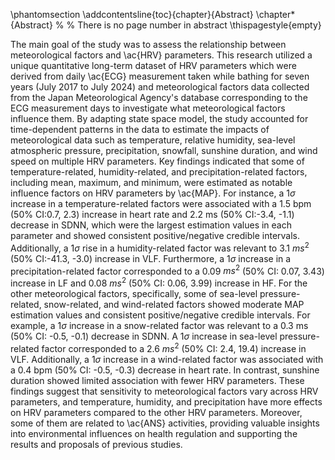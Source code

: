 \phantomsection
\addcontentsline{toc}{chapter}{Abstract}
\chapter*{Abstract}
% % There is no page number in abstract
\thispagestyle{empty}

The main goal of the study was to assess the relationship between meteorological factors and \ac{HRV} parameters. This research utilized a unique quantitative long-term dataset of HRV parameters which were derived from daily \ac{ECG} measurement taken while bathing for seven years (July 2017 to July 2024) and meteorological factors data collected from the Japan Meteorological Agency's database corresponding to the ECG measurement days to investigate what meteorological factors influence them. By adapting state space model, the study accounted for time-dependent patterns in the data to estimate the impacts of meteorological data such as temperature, relative humidity, sea-level atmospheric pressure, precipitation, snowfall, sunshine duration, and wind speed on multiple HRV parameters. Key findings indicated that some of temperature-related, humidity-related, and precipitation-related factors, including mean, maximum, and minimum, were estimated as notable influence factors on HRV parameters by \ac{MAP}. For instance, a 1$\sigma$ increase in a temperature-related factors were associated with a 1.5 bpm (50\% CI:0.7, 2.3) increase in heart rate and 2.2 ms (50\% CI:-3.4, -1.1) decrease in SDNN, which were the largest estimation values in each parameter and showed consistent positive/negative credible intervals. Additionally, a 1$\sigma$ rise in a humidity-related factor was relevant to 3.1 $ms^2$ (50\% CI:-41.3, -3.0) increase in VLF. Furthermore, a 1$\sigma$ increase in a precipitation-related factor corresponded to a 0.09 $ms^2$ (50\% CI: 0.07, 3.43) increase in LF and 0.08 $ms^2$ (50\% CI: 0.06, 3.99) increase in HF. For the other meteorological factors, specifically, some of sea-level pressure-related, snow-related, and wind-related factors showed moderate MAP estimation values and consistent positive/negative credible intervals. For example, a 1$\sigma$ increase in a snow-related factor was relevant to a 0.3 ms (50\% CI: -0.5, -0.1) decrease in SDNN. A 1$\sigma$ increase in sea-level pressure-related factor corresponded to a 2.6 $ms^2$ (50\% CI: 2.4, 19.4) increase in VLF. Additionally, a 1$\sigma$ increase in a wind-related factor was associated with a 0.4 bpm (50\% CI: -0.5, -0.3) decrease in heart rate. In contrast, sunshine duration showed limited association with fewer HRV parameters. These findings suggest that sensitivity to meteorological factors vary across HRV parameters, and temperature, humidity, and precipitation have more effects on HRV parameters compared to the other HRV parameters. Moreover, some of them are related to \ac{ANS} activities, providing valuable insights into environmental influences on health regulation and supporting the results and proposals of previous studies.
